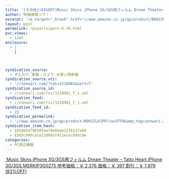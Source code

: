 ```yaml
---
title: '[その他](83%OFF)Music Skins iPhone 3G/3GS用フィルム Dream Theater &#8211; Tatto Heart iPhone 3G/3GS MSRKIP3G0275 ￥397'
author: 特価情報ツウ！
excerpt: '<a target="_blank" href="//www.amazon.co.jp/gp/product/B002ZLOJPO?ie=UTF8&amp;tag=zonwari-22&amp;linkCode=as2&amp;camp=247&amp;creative=7399&amp;creativeASIN=B002ZLOJPO"><img src="//ecx.images-amazon.com/images/I/51YehR5bR6L._SL100_.jpg"><br>Music Skins iPhone 3G/3GS&#29992;&#12501;&#12451;&#12523;&#12512; Dream Theater - Tatto Heart iPhone 3G/3GS MSRKIP3G0275<br>&#21442;&#32771;&#20385;&#26684;&#65306;&#65509; 2,376<br>&#20385;&#26684;&#65306;&#65509; 397<br>&#21106;&#24341;&#65306;&#65509; 1,979 (83%OFF)</a>'
layout: post
permalink: /pcparts/post-0-56.html
pvc_views:
  - 1285
enclosure:
  - |
    |



syndication_source:
  - ぞんわり 家電・カメラ お買い得新着
syndication_source_uri:
  - '//zonwari.com/?cat=3210981&sort=T'
syndication_source_id:
  - //zonwari.com/rss/3210981_T_1.xml
syndication_feed:
  - //zonwari.com/rss/3210981_T_1.xml
syndication_feed_id:
  - 19
syndication_permalink:
  - '//www.amazon.co.jp/gp/product/B002ZLOJPO?ie=UTF8&amp;tag=zonwari-22&amp;linkCode=as2&amp;camp=247&amp;creative=7399&amp;creativeASIN=B002ZLOJPO'
syndication_item_hash:
  - 18586547983034a79e6bde3216137a60
  - 8385c996cace220985f411ecec64dc0e
categories:
  - PC周辺機器
---
```

[<img src='//i2.wp.com/ecx.images-amazon.com/images/I/51YehR5bR6L._SL150_.jpg?w=546' title="" alt="" data-recalc-dims="1" />
Music Skins iPhone 3G/3GS用フィルム Dream Theater &#8211; Tatto Heart iPhone 3G/3GS MSRKIP3G0275
参考価格：￥ 2,376
価格：￥ 397
割引：￥ 1,979 (83%OFF)][1]

 [1]: //www.amazon.co.jp/gp/product/B002ZLOJPO?ie=UTF8&#038;tag=tokkajohotsu-22&#038;linkCode=as2&#038;camp=247&#038;creative=7399&#038;creativeASIN=B002ZLOJPO